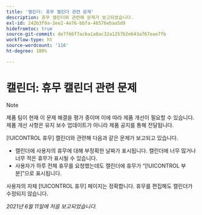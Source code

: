 ```yaml
---
title: '캘린더: 휴무 캘린더 관련 문제'
description: 휴무 캘린더와 관련해 문제가 보고되었습니다.
exl-id: 242b3f9a-2ee2-4e76-bbfa-46576ebaa5d9
hidefromtoc: true
source-git-commit: de7f66f7acba1a0ac32a1257b2e643a767eae7fb
workflow-type: ht
source-wordcount: '116'
ht-degree: 100%

---
```


# 캘린더: 휴무 캘린더 관련 문제

>[!NOTE]
>
>제품 팀이 현재 이 문제 해결을 평가 중이며 이에 따라 제품 개선이 필요할 수 있습니다. 제품 개선 사항은 유지 보수 업데이트가 아니라 제품 공지를 통해 전달됩니다.

[!UICONTROL 휴무] 캘린더와 관련해 다음과 같은 문제가 보고되고 있습니다.

* 캘린더에 사용자의 휴무에 대해 부정확한 날짜가 표시됩니다. 캘린더에 너무 많거나 너무 적은 휴무가 표시될 수 있습니다.
* 사용자가 하루 전체 휴무를 요청했는데도 캘린더에 휴무가 “[!UICONTROL 부분]”으로 표시됩니다.

사용자의 자체 [!UICONTROL 휴무] 페이지는 정확합니다. 휴무를 편집해도 캘린더가 수정되지 않습니다.

_2021년 6월 11일에 처음 보고되었습니다._
